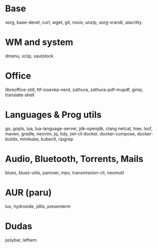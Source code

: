 # Base
xorg, base-devel, curl, wget, git, nsxiv, unzip, xorg-xrandr, alacritty

# WM and system
dmenu, xclip, xautolock

# Office
libreoffice-still, ttf-iosevka-nerd, zathura, zathura-pdf-mupdf, gimp, translate-shell

# Languages & Prog utils
go, gopls, lua, lua-language-server, jdk-openjdk, clang
netcat, tree, lsof, maven, gradle, neovim, jq, tidy, jwt-cli
docker, docker-compose, docker-buildx, minikube, kubectl, ripgrep

# Audio, Bluetooth, Torrents, Mails
bluez, bluez-utils, pamixer, mpv, transmission-cli, neomutt

# AUR (paru)
lux, hydroxide, jdtls, presenterm

# Dudas
polybar, leftwm
